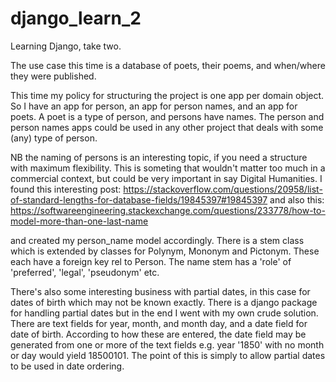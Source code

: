 # django_learn_2

Learning Django, take two.

The use case this time is a database of poets, their poems, and when/where they were published.

This time my policy for structuring the project is one app per domain object. So I have an app for person, an app for person names, and an app for poets. A poet is a type of person, and persons have names. The person and person names apps could be used in any other project that deals with some (any) type of person.

NB the naming of persons is an interesting topic, if you need a structure with maximum flexibility. This is someting that wouldn't matter too much in a commercial context, but could be very important in say Digital Humanities. I found this interesting post:
https://stackoverflow.com/questions/20958/list-of-standard-lengths-for-database-fields/19845397#19845397
and also this:
https://softwareengineering.stackexchange.com/questions/233778/how-to-model-more-than-one-last-name

and created my person_name model accordingly. There is a stem class which is extended by classes for Polynym, Mononym and Pictonym. These each have a foreign key rel to Person. The name stem has a 'role'  of 'preferred', 'legal',  'pseudonym' etc.


There's also some interesting business with partial dates, in this case for dates of birth which may not be known exactly. There is a django package for handling partial dates but in the end I went with my own crude solution. There are text fields for year, month, and month day, and a date field for date of birth. According to how these are entered, the date field may be generated from one or more of the text fields e.g. year '1850' with no month or day would yield 18500101. The point of this is simply to allow partial dates to be used in date ordering. 
